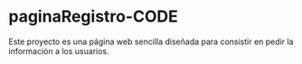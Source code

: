 # paginaRegistro-CODE
Este proyecto es una página web sencilla diseñada para consistir en pedir la información a los usuarios.
